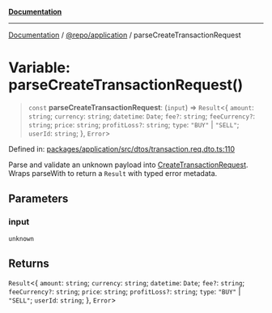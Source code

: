 [**Documentation**](../../../README.md)

***

[Documentation](../../../README.md) / [@repo/application](../README.md) / parseCreateTransactionRequest

# Variable: parseCreateTransactionRequest()

> `const` **parseCreateTransactionRequest**: (`input`) => `Result`\<\{ `amount`: `string`; `currency`: `string`; `datetime`: `Date`; `fee?`: `string`; `feeCurrency?`: `string`; `price`: `string`; `profitLoss?`: `string`; `type`: `"BUY"` \| `"SELL"`; `userId`: `string`; \}, `Error`\>

Defined in: [packages/application/src/dtos/transaction.req.dto.ts:110](https://github.com/o3osatoshi/experiment/blob/f1d231870a1d13a36a9ead236d22edc1fb9797dd/packages/application/src/dtos/transaction.req.dto.ts#L110)

Parse and validate an unknown payload into [CreateTransactionRequest](../type-aliases/CreateTransactionRequest.md).
Wraps parseWith to return a `Result` with typed error metadata.

## Parameters

### input

`unknown`

## Returns

`Result`\<\{ `amount`: `string`; `currency`: `string`; `datetime`: `Date`; `fee?`: `string`; `feeCurrency?`: `string`; `price`: `string`; `profitLoss?`: `string`; `type`: `"BUY"` \| `"SELL"`; `userId`: `string`; \}, `Error`\>
